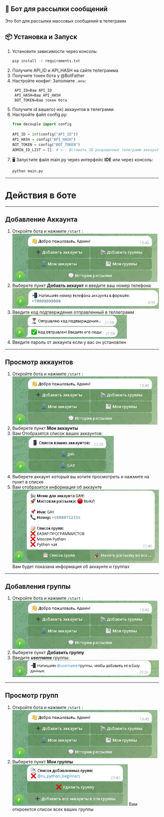 📌 Бот для рассылки сообщений
---
Это бот для рассылки массовых сообщений в телеграмм
## 📦 Установка и Запуск
1. Установите зависимости через консоль:
   ```bash
   pip install -r requirements.txt
   ```
2. Получите API_ID и API_HASH на сайте телеграмма
3. Получите токен бота у @BotFather
4. Настройте конфиг:
   Заполните `.env`:
   ```dotenv
    API_ID=Ваш API_ID
    API_HASH=Ваш API_HASH
    BOT_TOKEN=Ваш токен бота
   ```
5. Получите id вашего(-их) аккаунтов в телеграмм
6. Настройте файл config.py:
   ```python
   from decouple import config

   API_ID = int(config("API_ID"))
   API_HASH = config("API_HASH")
   BOT_TOKEN = config("BOT_TOKEN")
   ADMIN_ID_LIST = []  # <-- Вставить ID разрешенных телеграмм аккаунтов через запятую
   
   ```
7. 🖥 Запустите файл main.py через интерфейс **IDE** или через консоль:
   ```bash
   python main.py
   ```
---

# Действия в боте
---
## Добавление Аккаунта
1. Откройте бота и нажмите ```/start``` :
![img.png](img.png)
2. Выберете пункт **Добавть аккаунт** и введите ваш номер телефона
![img_1.png](img_1.png)
3. Введите код подтверждения отправленный в теллеграмм
![img_3.png](img_3.png)
4. Введите пароль от аккаунта если у вас он установлен 
---
## Просмотр аккаунтов
1. Откройте бота и нажмите ```/start``` :
![img.png](img.png)
2. Выберете пункт **Мои аккаунты**
3. Вам Отобразятся список ваших аккаунтов:
![img_5.png](img_5.png)
4. Выберете аккаунт который вы хотите просмотреть и нажмите на пункт в списке
5. Вам отобразится информация об аккаунте
![img_7.png](img_7.png) Вам будет показана информация об аккаунте и группах
---
## Добавления группы
1. Откройте бота и нажмите ```/start``` :
![img.png](img.png)
2. Выберете пункт **Добавить группу**
3. Введите ***username*** группы:
![img_9.png](img_9.png)
---
## Просмотр групп
1. Откройте бота и нажмите ```/start``` :
![img.png](img.png)
2. Выберете пункт **Мои группы**
![img_10.png](img_10.png)
Вам откроектся список всех ваших группы

